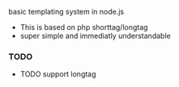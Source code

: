 basic templating system in node.js

* This is based on php shorttag/longtag
* super simple and immediatly understandable




<? console.log("wow") ?>

<?= "wow" ?>


### TODO

* TODO support longtag <?node console.log("wow") ?>
